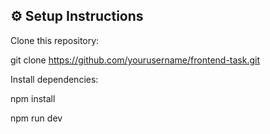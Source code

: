 ## ⚙️ Setup Instructions

Clone this repository:

git clone https://github.com/yourusername/frontend-task.git

Install dependencies:

npm install

npm run dev
